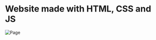 # Website made with HTML, CSS and JS
![Page](https://user-images.githubusercontent.com/105944007/179850060-04ce8df2-7b43-4377-aec4-650177eedffd.jpg)
